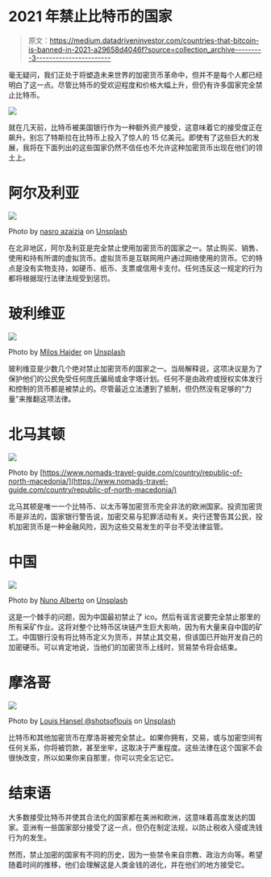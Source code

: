 # 2021 年禁止比特币的国家

> 原文：<https://medium.datadriveninvestor.com/countries-that-bitcoin-is-banned-in-2021-a29658d4046f?source=collection_archive---------3----------------------->

毫无疑问，我们正处于将塑造未来世界的加密货币革命中，但并不是每个人都已经明白了这一点。尽管比特币的受欢迎程度和价格大幅上升，但仍有许多国家完全禁止比特币。

![](img/273f6eeea616e045b3fc54677d907dc1.png)

就在几天前，比特币被美国银行作为一种额外资产接受，这意味着它的接受度正在飙升。别忘了特斯拉在比特币上投入了惊人的 15 亿美元。即使有了这些巨大的发展，我将在下面列出的这些国家仍然不信任也不允许这种加密货币出现在他们的领土上。

# 阿尔及利亚

![](img/e0a20d25d8fa2b9644c93ab051a04383.png)

Photo by [nasro azaizia](https://unsplash.com/@nasro18dz?utm_source=medium&utm_medium=referral) on [Unsplash](https://unsplash.com?utm_source=medium&utm_medium=referral)

在北非地区，阿尔及利亚是完全禁止使用加密货币的国家之一。禁止购买、销售、使用和持有所谓的虚拟货币。虚拟货币是互联网用户通过网络使用的货币。它的特点是没有实物支持，如硬币、纸币、支票或信用卡支付。任何违反这一规定的行为都将根据现行法律法规受到惩罚。

# 玻利维亚

![](img/a82b1c8e352f33465fcd96fc35e06b1e.png)

Photo by [Milos Hajder](https://unsplash.com/@mlshajder?utm_source=medium&utm_medium=referral) on [Unsplash](https://unsplash.com?utm_source=medium&utm_medium=referral)

玻利维亚是少数几个绝对禁止加密货币的国家之一。当局解释说，这项决议是为了保护他们的公民免受任何庞氏骗局或金字塔计划。任何不是由政府或授权实体发行和控制的货币都是被禁止的。尽管最近立法遭到了抵制，但仍然没有足够的“力量”来推翻这项法律。

# 北马其顿

![](img/935c9268195c7174e80b5597848a52ac.png)

Photo by [https://www.nomads-travel-guide.com/country/republic-of-north-macedonia/](https://www.nomads-travel-guide.com/country/republic-of-north-macedonia/)

北马其顿是唯一一个比特币、以太币等加密货币完全非法的欧洲国家。投资加密货币是非法的，国家银行警告说，加密交易与犯罪活动有关。央行还警告其公民，投机加密货币是一种金融风险，因为这些交易发生的平台不受法律监管。

# 中国

![](img/c764cbe951a81419a5e4001962eb138e.png)

Photo by [Nuno Alberto](https://unsplash.com/@nunomiguelmendes?utm_source=medium&utm_medium=referral) on [Unsplash](https://unsplash.com?utm_source=medium&utm_medium=referral)

这是一个棘手的问题，因为中国最初禁止了 ico。然后有谣言说要完全禁止那里的所有采矿作业。这将对整个比特币区块链产生巨大影响，因为有大量来自中国的矿工。中国银行没有将比特币定义为货币，并禁止其交易，但该国已开始开发自己的加密硬币。可以肯定地说，当他们的加密货币上线时，贸易禁令将会结束。

# 摩洛哥

![](img/c37a369318e9d70950f2a64acf15e848.png)

Photo by [Louis Hansel @shotsoflouis](https://unsplash.com/@louishansel?utm_source=medium&utm_medium=referral) on [Unsplash](https://unsplash.com?utm_source=medium&utm_medium=referral)

比特币和其他加密货币在摩洛哥被完全禁止。如果你拥有，交易，或与加密空间有任何关系，你将被罚款，甚至坐牢，这取决于严重程度。这些法律在这个国家不会很快改变，所以如果你来自那里，你可以完全忘记它。

# 结束语

大多数接受比特币并使其合法化的国家都在美洲和欧洲，这意味着高度发达的国家。亚洲有一些国家部分接受了这一点，但仍在制定法规，以防止税收入侵或洗钱行为的发生。

然而，禁止加密的国家有不同的历史，因为一些禁令来自宗教、政治方向等。希望随着时间的推移，他们会理解这是人类金钱的进化，并在他们的地方接受它。